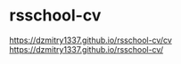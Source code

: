 # rsschool-cv
https://dzmitry1337.github.io/rsschool-cv/cv
https://dzmitry1337.github.io/rsschool-cv/

